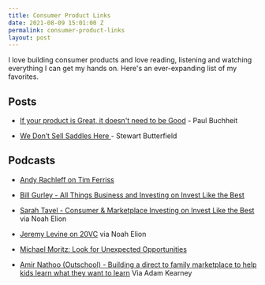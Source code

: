 ```yaml
---
title: Consumer Product Links
date: 2021-08-09 15:01:00 Z
permalink: consumer-product-links
layout: post
---
```


I love building consumer products and love reading, listening and watching everything I can get my hands on. Here's an ever-expanding list of my favorites.

## Posts

* [If your product is Great, it doesn't need to be Good](http://paulbuchheit.blogspot.com/2010/02/if-your-product-is-great-it-doesnt-need.html#:\~:text=Paul%20Buchheit%3A%20If%20your%20product,t%20need%20to%20be%20Good.) - Paul Buchheit

* [We Don’t Sell Saddles Here ](https://medium.com/@stewart/we-dont-sell-saddles-here-4c59524d650d)- Stewart Butterfield

## Podcasts

* [Andy Rachleff on Tim Ferriss](https://tim.blog/2019/12/07/mike-maples-andy-rachleff-transcript/)

* [Bill Gurley - All Things Business and Investing on Invest Like the Best](https://www.joincolossus.com/episodes/12224182/gurley-all-things-business-and-investing?tab=mentionedcontent)

* [Sarah Tavel - Consumer & Marketplace Investing on Invest Like the Best](https://www.joincolossus.com/episodes/19136319/tavel-consumer-marketplace-investing?tab=mentionedcontent) via Noah Elion

* [Jeremy Levine on 20VC](https://www.thetwentyminutevc.com/jeremy-levine-pinterest/) via Noah Elion

* [Michael Moritz: Look for Unexpected Opportunities](https://soundcloud.com/stanfordgsb/view-from-the-top-michael-moritz)

* [Amir Nathoo (Outschool) - Building a direct to family marketplace to help kids learn what they want to learn](https://www.theconsumervc.com/amir-nathoo-outschool-building-a-direct-to-family-marketplace-to-help-kids-learn-what-they-want-to-learn/) Via Adam Kearney